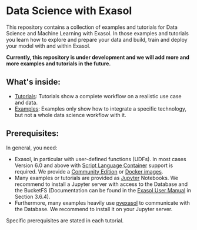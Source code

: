 # Data Science with Exasol
This repository contains a collection of examples and tutorials for Data Science and Machine Learning with Exasol. In those examples and tutorials you learn how to explore and prepare your data and build, train and deploy your model with and within Exasol.

**Currently, this repository is under development and we will add more and more examples and tutorials in the future.**

## What's inside:

* [Tutorials](tutorials): Tutorials show a complete workflow on a realistic use case and data. 
* [Examples](examples): Examples only show how to integrate a specific technology, but not a whole data science workflow with it.

## Prerequisites:

In general, you need:
  * Exasol, in particular with user-defined functions (UDFs). In most cases Version 6.0 and above with [Script Language Container](https://github.com/exasol/script-languages) support is required. We provide a [Community Edition](https://www.exasol.com/portal/display/DOC/EXASOL+Community+Edition+Quick+Start+Guide) or [Docker images](https://github.com/exasol/docker-db). 
  * Many examples or tutorials are provided as [Jupyter](https://jupyter.org/) Notebooks. We recommend to install a Jupyter server with access to the Database and the BucketFS (Documentation can be found in the [Exasol User Manual](https://www.exasol.com/portal/display/DOC/User+Manual+6.1.0) in Section 3.6.4). 
  * Furthermore, many examples heavily use [pyexasol](https://github.com/badoo/pyexasol) to communicate with the Database. We recommend to install it on your Jupyter server.

Specific prerequisites are stated in each tutorial.
